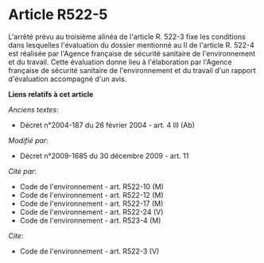 # Article R522-5

L'arrêté prévu au troisième alinéa de l'article R. 522-3 fixe les conditions dans lesquelles l'évaluation du dossier
mentionné au II de l'article R. 522-4 est réalisée par l'Agence française de sécurité sanitaire de l'environnement et du
travail. Cette évaluation donne lieu à l'élaboration par l'Agence française de sécurité sanitaire de l'environnement et du
travail d'un rapport d'évaluation accompagné d'un avis.

**Liens relatifs à cet article**

_Anciens textes_:

  - Décret n°2004-187 du 26 février 2004 - art. 4 III (Ab)

_Modifié par_:

  - Décret n°2009-1685 du 30 décembre 2009 - art. 11

_Cité par_:

  - Code de l'environnement - art. R522-10 (M)
  - Code de l'environnement - art. R522-12 (M)
  - Code de l'environnement - art. R522-17 (M)
  - Code de l'environnement - art. R522-24 (V)
  - Code de l'environnement - art. R523-4 (M)

_Cite_:

  - Code de l'environnement - art. R522-3 (V)

